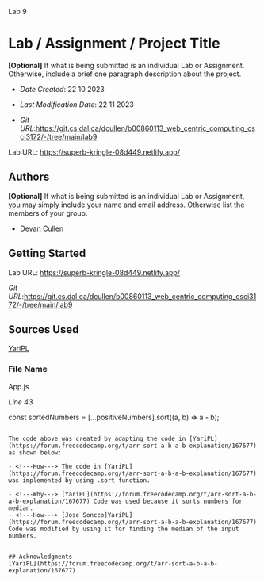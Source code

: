 
Lab 9
# Lab / Assignment / Project Title

**[Optional]** If what is being submitted is an individual Lab or Assignment. Otherwise, include a brief one paragraph description about the project.

* *Date Created*: 22 10 2023
* *Last Modification Date*: 22 11 2023


* *Git URL*:https://git.cs.dal.ca/dcullen/b00860113_web_centric_computing_csci3172/-/tree/main/lab9

Lab URL: https://superb-kringle-08d449.netlify.app/


## Authors

**[Optional]** If what is being submitted is an individual Lab or Assignment, you may simply include your name and email address. Otherwise list the members of your group.

* [Devan Cullen](dv364255@dal.ca)


## Getting Started

Lab URL: https://superb-kringle-08d449.netlify.app/

*Git URL*:https://git.cs.dal.ca/dcullen/b00860113_web_centric_computing_csci3172/-/tree/main/lab9


## Sources Used

[YariPL](https://forum.freecodecamp.org/t/arr-sort-a-b-a-b-explanation/167677) 

### File Name
App.js

*Line 43*

const sortedNumbers = [...positiveNumbers].sort((a, b) => a - b);



```

The code above was created by adapting the code in [YariPL](https://forum.freecodecamp.org/t/arr-sort-a-b-a-b-explanation/167677)  as shown below: 

- <!---How---> The code in [YariPL](https://forum.freecodecamp.org/t/arr-sort-a-b-a-b-explanation/167677)  was implemented by using .sort function.

- <!---Why---> [YariPL](https://forum.freecodecamp.org/t/arr-sort-a-b-a-b-explanation/167677) Code was used because it sorts numbers for median.
- <!---How---> [Jose Soncco]YariPL](https://forum.freecodecamp.org/t/arr-sort-a-b-a-b-explanation/167677) Code was modified by using it for finding the median of the input numbers.


## Acknowledgments
[YariPL](https://forum.freecodecamp.org/t/arr-sort-a-b-a-b-explanation/167677) 

